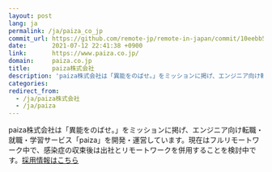 ```yaml
---
layout: post
lang: ja
permalink: /ja/paiza_co_jp
commit_url: https://github.com/remote-jp/remote-in-japan/commit/10eebb5f9c625af1bb7038e9bd84fb44e9cdf214
date:       2021-07-12 22:41:38 +0900
link:       https://www.paiza.co.jp/
domain:     paiza.co.jp
title:      paiza株式会社
description: 'paiza株式会社は「異能をのばせ。」をミッションに掲げ、エンジニア向け転職・就職・学習サービス「paiza」を開発・運営しています。現在はフルリモートワーク中で、感染症の収束後は出社とリモートワークを併用することを検討中です。採用情報はこちら'
categories: 
redirect_from:
  - /ja/paiza株式会社
  - /ja/paiza
---
```


<p>paiza株式会社は「異能をのばせ。」をミッションに掲げ、エンジニア向け転職・就職・学習サービス「paiza」を開発・運営しています。現在はフルリモートワーク中で、感染症の収束後は出社とリモートワークを併用することを検討中です。<a href="https://www.paiza.co.jp/recruit/">採用情報はこちら</a></p>
